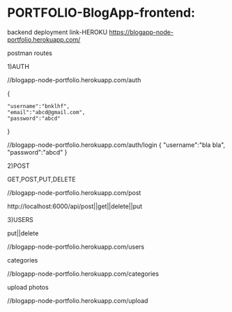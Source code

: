 # PORTFOLIO-BlogApp-frontend:

backend deployment link-HEROKU
https://blogapp-node-portfolio.herokuapp.com/




postman 
routes

1)AUTH

//blogapp-node-portfolio.herokuapp.com/auth


{


    "username":"bnklhf",
    "email":"abcd@gmail.com",
    "password":"abcd"
}


//blogapp-node-portfolio.herokuapp.com/auth/login
{
    "username":"bla bla",
    "password":"abcd"
}


2)POST

GET,POST,PUT,DELETE


//blogapp-node-portfolio.herokuapp.com/post

http://localhost:6000/api/post||get||delete||put


3)USERS

put||delete


//blogapp-node-portfolio.herokuapp.com/users


categories

//blogapp-node-portfolio.herokuapp.com/categories


upload photos

//blogapp-node-portfolio.herokuapp.com/upload

